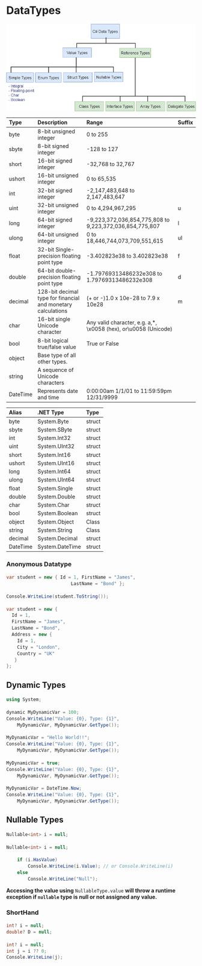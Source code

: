 # DataTypes

![](../.gitbook/assets/image%20%2810%29.png)



| Type | Description | Range | Suffix |
| :--- | :--- | :--- | :--- |
| byte | 8-bit unsigned integer | 0 to 255 |  |
| sbyte | 8-bit signed integer | -128 to 127 |  |
| short | 16-bit signed integer | -32,768 to 32,767 |  |
| ushort | 16-bit unsigned integer | 0 to 65,535 |  |
| int | 32-bit signed integer | -2,147,483,648 to 2,147,483,647 |  |
| uint | 32-bit unsigned integer | 0 to 4,294,967,295 | u |
| long | 64-bit signed integer | -9,223,372,036,854,775,808 to 9,223,372,036,854,775,807 | l |
| ulong | 64-bit unsigned integer | 0 to 18,446,744,073,709,551,615 | ul |
| float | 32-bit Single-precision floating point type | -3.402823e38 to 3.402823e38 | f |
| double | 64-bit double-precision floating point type | -1.79769313486232e308 to 1.79769313486232e308 | d |
| decimal | 128-bit decimal type for financial and monetary calculations | \(+ or -\)1.0 x 10e-28 to 7.9 x 10e28 | m |
| char | 16-bit single Unicode character | Any valid character, e.g. a,\*, \x0058 \(hex\), or\u0058 \(Unicode\) |  |
| bool | 8-bit logical true/false value | True or False |  |
| object | Base type of all other types. |  |  |
| string | A sequence of Unicode characters |  |  |
| DateTime | Represents date and time | 0:00:00am 1/1/01 to 11:59:59pm 12/31/9999 |  |



| Alias | .NET Type | Type |
| :--- | :--- | :--- |
| byte | System.Byte | struct |
| sbyte | System.SByte | struct |
| int | System.Int32 | struct |
| uint | System.UInt32 | struct |
| short | System.Int16 | struct |
| ushort | System.UInt16 | struct |
| long | System.Int64 | struct |
| ulong | System.UInt64 | struct |
| float | System.Single | struct |
| double | System.Double | struct |
| char | System.Char | struct |
| bool | System.Boolean | struct |
| object | System.Object | Class |
| string | System.String | Class |
| decimal | System.Decimal | struct |
| DateTime | System.DateTime | struct |

### Anonymous Datatype

```csharp
var student = new { Id = 1, FirstName = "James",
                        LastName = "Bond" };

Console.WriteLine(student.ToString());

var student = new { 
  Id = 1, 
  FirstName = "James", 
  LastName = "Bond",
  Address = new { 
    Id = 1, 
    City = "London", 
    Country = "UK" 
   }
};
```

## Dynamic Types

```csharp
using System;

dynamic MyDynamicVar = 100;
Console.WriteLine("Value: {0}, Type: {1}", 
    MyDynamicVar, MyDynamicVar.GetType());

MyDynamicVar = "Hello World!!";
Console.WriteLine("Value: {0}, Type: {1}", 
    MyDynamicVar, MyDynamicVar.GetType());

MyDynamicVar = true;
Console.WriteLine("Value: {0}, Type: {1}", 
    MyDynamicVar, MyDynamicVar.GetType());

MyDynamicVar = DateTime.Now;
Console.WriteLine("Value: {0}, Type: {1}", 
    MyDynamicVar, MyDynamicVar.GetType());
```

## Nullable Types

```csharp
Nullable<int> i = null;

Nullable<int> i = null;

    if (i.HasValue)
        Console.WriteLine(i.Value); // or Console.WriteLine(i)
    else
        Console.WriteLine("Null");
```

**Accessing the value using** `NullableType.value` **will throw a runtime exception if `nullable` type is null or not assigned any value.**

### **ShortHand**

```csharp
int? i = null;
double? D = null;

int? i = null;
int j = i ?? 0;
Console.WriteLine(j);
```

